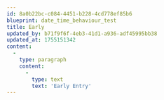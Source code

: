 ```yaml
---
id: 8a0b22bc-c084-4451-b228-4cd778ef85b6
blueprint: date_time_behaviour_test
title: Early
updated_by: b71f9f6f-4eb3-41d1-a936-adf45995bb38
updated_at: 1755151342
content:
  -
    type: paragraph
    content:
      -
        type: text
        text: 'Early Entry'
---
```

